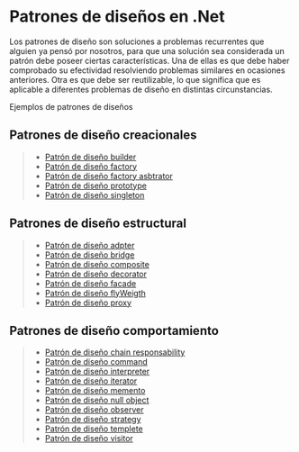 # Patrones de diseños en .Net
Los patrones de diseño son soluciones a problemas recurrentes que alguien ya pensó por nosotros, para que una solución sea considerada un patrón debe poseer ciertas características. Una de ellas es que debe haber comprobado su efectividad resolviendo problemas similares 
en ocasiones anteriores. Otra es que debe ser reutilizable, lo que significa que es aplicable a diferentes problemas de diseño en distintas circunstancias.

Ejemplos de patrones de diseños

## Patrones de diseño creacionales
> - [Patrón de diseño builder](https://github.com/JhotamsDeveloper/Design_patterns/tree/master/src/BuilderPattern)
> - [Patrón de diseño factory](https://github.com/JhotamsDeveloper/Design_patterns/tree/master/src/FactoryMethodPattern)
> - [Patrón de diseño factory asbtrator](https://github.com/JhotamsDeveloper/Design_patterns/tree/master/src/FactoryMethodAbstractPattern)
> - [Patrón de diseño prototype](https://github.com/JhotamsDeveloper/Design_patterns/tree/master/src/PrototypePattern)
> - [Patrón de diseño singleton](https://github.com/JhotamsDeveloper/Design_patterns/tree/master/src/SingletonPattern)

## Patrones de diseño estructural
> - [Patrón de diseño adpter](https://github.com/JhotamsDeveloper/Design_patterns/tree/master/src/AdapterPattern)
> - [Patrón de diseño bridge](https://github.com/JhotamsDeveloper/Design_patterns/tree/master/src/BridgePattern)
> - [Patrón de diseño composite](https://github.com/JhotamsDeveloper/Design_patterns/tree/master/src/CompositePattern)
> - [Patrón de diseño decorator](https://github.com/JhotamsDeveloper/Design_patterns/tree/master/src/DecoratorPattern)
> - [Patrón de diseño facade](https://github.com/JhotamsDeveloper/Design_patterns/tree/master/src/FecodePattern)
> - [Patrón de diseño flyWeigth](https://github.com/JhotamsDeveloper/Design_patterns/tree/master/src/FlyWeightPattern)
> - [Patrón de diseño proxy](https://github.com/JhotamsDeveloper/Design_patterns/tree/master/src/ProxyMethodPattern)

## Patrones de diseño comportamiento
> - [Patrón de diseño chain responsability](https://github.com/JhotamsDeveloper/Design_patterns/tree/master/src/ChainResponsabilityPattern)
> - [Patrón de diseño command](https://github.com/JhotamsDeveloper/Design_patterns/tree/master/src/CommandPattern)
> - [Patrón de diseño interpreter](https://github.com/JhotamsDeveloper/Design_patterns/tree/master/src/InterpreterPattern) 
> - [Patrón de diseño iterator](https://github.com/JhotamsDeveloper/Design_patterns/tree/master/src/IteratorPattern)
> - [Patrón de diseño memento](https://github.com/JhotamsDeveloper/Design_patterns/tree/master/src/MementoPattern)
> - [Patrón de diseño null object](https://github.com/JhotamsDeveloper/Design_patterns/tree/master/src/NullObjectPattern)
> - [Patrón de diseño observer](https://github.com/JhotamsDeveloper/Design_patterns/tree/master/src/ObserverPattern)
> - [Patrón de diseño strategy](https://github.com/JhotamsDeveloper/Design_patterns/tree/master/src/StrategyPattern)
> - [Patrón de diseño templete](https://github.com/JhotamsDeveloper/Design_patterns/tree/master/src/TempletePattern)
> - [Patrón de diseño visitor](https://github.com/JhotamsDeveloper/Design_patterns/tree/master/src/VisitorPattern)

